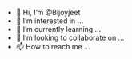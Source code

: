 - 👋 Hi, I’m @Bijoyjeet
- 👀 I’m interested in ...
- 🌱 I’m currently learning ...
- 💞️ I’m looking to collaborate on ...
- 📫 How to reach me ...

<!---
Bijoyjeet/Bijoyjeet is a ✨ special ✨ repository because its `README.md` (this file) appears on your GitHub profile.
You can click the Preview link to take a look at your changes.
--->
